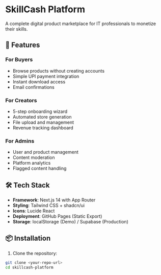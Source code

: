 # SkillCash Platform

A complete digital product marketplace for IT professionals to monetize their skills.

## 🚀 Features

### For Buyers
- Browse products without creating accounts
- Simple UPI payment integration
- Instant download access
- Email confirmations

### For Creators
- 5-step onboarding wizard
- Automated store generation
- File upload and management
- Revenue tracking dashboard

### For Admins
- User and product management
- Content moderation
- Platform analytics
- Flagged content handling

## 🛠 Tech Stack

- **Framework**: Next.js 14 with App Router
- **Styling**: Tailwind CSS + shadcn/ui
- **Icons**: Lucide React
- **Deployment**: GitHub Pages (Static Export)
- **Storage**: localStorage (Demo) / Supabase (Production)

## 📦 Installation

1. Clone the repository:
```bash
git clone <your-repo-url>
cd skillcash-platform
